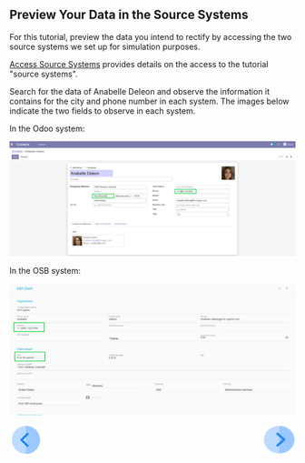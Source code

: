 ## Preview Your Data in the Source Systems

For this tutorial, preview the data you intend to rectify by accessing the two source systems we set up for simulation purposes. 

[Access Source Systems](../00_Setup/00_Access_Source_Systems.md) provides details on the access to the tutorial "source systems".

Search for the data of Anabelle Deleon and observe the information it contains for the city and phone number in each system. The images below indicate the two fields to observe in each system.

In the Odoo system:

![image](../images/04_Rectify_First_Odoo.png)

In the OSB system:

![image](../images/04_Rectify_First_OSB.png)



[![Previous](../images/Previous.png)](01_Rectify_Data.md)[<img align="right" width="60" height="54" src="../images/Next.png">](03_03_Rectify_Login.md)
